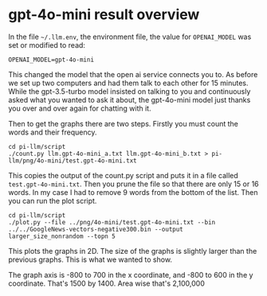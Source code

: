 # gpt-4o-mini result overview

In the file `~/.llm.env`, the environment file, the value for `OPENAI_MODEL` was set or modified to read:

```
OPENAI_MODEL=gpt-4o-mini
```

This changed the model that the open ai service connects you to. As before we set up two computers and had them talk to each other for 15 minutes. While the gpt-3.5-turbo model insisted on talking to you and continuously asked what you wanted to ask it about, the gpt-4o-mini model just thanks you over and over again for chatting with it.

Then to get the graphs there are two steps. Firstly you must count the words and their frequency.

```
cd pi-llm/script 
./count.py llm.gpt-4o-mini_a.txt llm.gpt-4o-mini_b.txt > pi-llm/png/4o-mini/test.gpt-4o-mini.txt
```

This copies the output of the count.py script and puts it in a file called `test.gpt-4o-mini.txt`. Then you prune the file so that there are only 15 or 16 words. In my case I had to remove 9 words from the bottom of the list. Then you can run the plot script.

```
cd pi-llm/script 
./plot.py --file ../png/4o-mini/test.gpt-4o-mini.txt --bin ../../GoogleNews-vectors-negative300.bin --output larger_size_nonrandom --topn 5
```

This plots the graphs in 2D. The size of the graphs is slightly larger than the previous graphs. This is what we wanted to show.

The graph axis is -800 to 700 in the x coordinate, and -800 to 600 in the y coordinate. That's 1500 by 1400. Area wise that's 2,100,000
